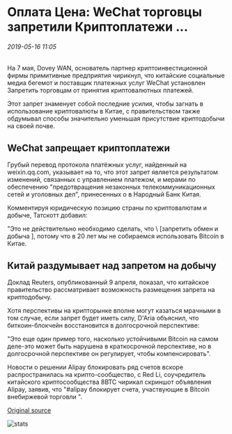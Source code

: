 # Оплата Цена: WeChat торговцы запретили Криптоплатежи ...

###### 2019-05-16 11:05

На 7 мая, Dovey WAN, основатель партнер криптоинвестиционной фирмы примитивные предприятия чирикнул, что китайские социальные медиа бегемот и поставщик платежных услуг WeChat установлен Запретить торговцам от принятия криптовалютных платежей.

Этот запрет знаменует собой последние усилия, чтобы загнать в использование криптовалюты в Китае, с правительством также обдумывал способы значительно уменьшая присутствие криптодобычи на своей почве.

## WeChat запрещает криптоплатежи

Грубый перевод протокола платёжных услуг, найденный на weixin.qq.com, указывает на то, что этот запрет является результатом изменений, связанных с управлением платежом, и мерами по обеспечению "предотвращения незаконных телекоммуникационных сетей и уголовных дел", принесенных о в Народный Банк Китая.

Комментируя юридическую позицию страны по криптовалютам и добыче, Татскотт добавил:

"Это не действительно необходимо сделать, что \ [запретить обмен и добыча \], потому что в 20 лет мы не собираемся использовать Bitcoin в Китае.

## Китай раздумывает над запретом на добычу

Доклад Reuters, опубликованный 9 апреля, показал, что китайское правительство рассматривает возможность размещения запрета на криптодобычу.

Хотя перспективы на крипторынке вполне могут казаться мрачными в том случае, если запрет будет иметь силу, D'Aria объяснил, что биткоин-блокчейн восстановится в долгосрочной перспективе:

"Это еще один пример того, насколько устойчивыми Bitcoin на самом деле-это может быть нарушена в краткосрочной перспективе, но в долгосрочной перспективе он регулирует, чтобы компенсировать".

Новости о решении Alipay блокировать ряд счетов вскоре распространилась на крипто-сообщество, с Red Li, соучредитель китайского криптосообщества 8BTC чирикал скриншот объявления Alipay, заявив, что "#alipay блокирует счета, участвующие в Bitcoin внебиржевой торговли ".

[Original source](https://cointelegraph.com/news/paying-the-price-wechat-merchants-banned-from-crypto-payments)

![stats](https://c.statcounter.com/11760860/0/a89fa40b/1/ "stats")